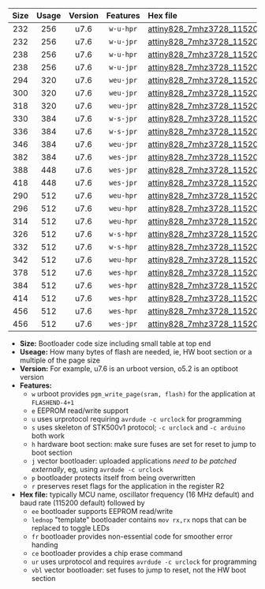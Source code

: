 |Size|Usage|Version|Features|Hex file|
|:-:|:-:|:-:|:-:|:--|
|232|256|u7.6|`w-u-hpr`|[attiny828_7mhz3728_115200bps_ur.hex](https://raw.githubusercontent.com/stefanrueger/urboot/main/attiny828_7mhz3728_115200bps_ur.hex)|
|232|256|u7.6|`w-u-jpr`|[attiny828_7mhz3728_115200bps_ur_vbl.hex](https://raw.githubusercontent.com/stefanrueger/urboot/main/attiny828_7mhz3728_115200bps_ur_vbl.hex)|
|238|256|u7.6|`w-u-hpr`|[attiny828_7mhz3728_115200bps_lednop_ur.hex](https://raw.githubusercontent.com/stefanrueger/urboot/main/attiny828_7mhz3728_115200bps_lednop_ur.hex)|
|238|256|u7.6|`w-u-jpr`|[attiny828_7mhz3728_115200bps_lednop_ur_vbl.hex](https://raw.githubusercontent.com/stefanrueger/urboot/main/attiny828_7mhz3728_115200bps_lednop_ur_vbl.hex)|
|294|320|u7.6|`weu-jpr`|[attiny828_7mhz3728_115200bps_ee_ur_vbl.hex](https://raw.githubusercontent.com/stefanrueger/urboot/main/attiny828_7mhz3728_115200bps_ee_ur_vbl.hex)|
|300|320|u7.6|`weu-jpr`|[attiny828_7mhz3728_115200bps_ee_lednop_ur_vbl.hex](https://raw.githubusercontent.com/stefanrueger/urboot/main/attiny828_7mhz3728_115200bps_ee_lednop_ur_vbl.hex)|
|318|320|u7.6|`weu-jpr`|[attiny828_7mhz3728_115200bps_ee_lednop_fr_ur_vbl.hex](https://raw.githubusercontent.com/stefanrueger/urboot/main/attiny828_7mhz3728_115200bps_ee_lednop_fr_ur_vbl.hex)|
|330|384|u7.6|`w-s-jpr`|[attiny828_7mhz3728_115200bps_vbl.hex](https://raw.githubusercontent.com/stefanrueger/urboot/main/attiny828_7mhz3728_115200bps_vbl.hex)|
|336|384|u7.6|`w-s-jpr`|[attiny828_7mhz3728_115200bps_lednop_vbl.hex](https://raw.githubusercontent.com/stefanrueger/urboot/main/attiny828_7mhz3728_115200bps_lednop_vbl.hex)|
|346|384|u7.6|`weu-jpr`|[attiny828_7mhz3728_115200bps_ee_lednop_fr_ce_ur_vbl.hex](https://raw.githubusercontent.com/stefanrueger/urboot/main/attiny828_7mhz3728_115200bps_ee_lednop_fr_ce_ur_vbl.hex)|
|382|384|u7.6|`wes-jpr`|[attiny828_7mhz3728_115200bps_ee_vbl.hex](https://raw.githubusercontent.com/stefanrueger/urboot/main/attiny828_7mhz3728_115200bps_ee_vbl.hex)|
|388|448|u7.6|`wes-jpr`|[attiny828_7mhz3728_115200bps_ee_lednop_vbl.hex](https://raw.githubusercontent.com/stefanrueger/urboot/main/attiny828_7mhz3728_115200bps_ee_lednop_vbl.hex)|
|418|448|u7.6|`wes-jpr`|[attiny828_7mhz3728_115200bps_ee_lednop_fr_vbl.hex](https://raw.githubusercontent.com/stefanrueger/urboot/main/attiny828_7mhz3728_115200bps_ee_lednop_fr_vbl.hex)|
|290|512|u7.6|`weu-hpr`|[attiny828_7mhz3728_115200bps_ee_ur.hex](https://raw.githubusercontent.com/stefanrueger/urboot/main/attiny828_7mhz3728_115200bps_ee_ur.hex)|
|296|512|u7.6|`weu-hpr`|[attiny828_7mhz3728_115200bps_ee_lednop_ur.hex](https://raw.githubusercontent.com/stefanrueger/urboot/main/attiny828_7mhz3728_115200bps_ee_lednop_ur.hex)|
|314|512|u7.6|`weu-hpr`|[attiny828_7mhz3728_115200bps_ee_lednop_fr_ur.hex](https://raw.githubusercontent.com/stefanrueger/urboot/main/attiny828_7mhz3728_115200bps_ee_lednop_fr_ur.hex)|
|326|512|u7.6|`w-s-hpr`|[attiny828_7mhz3728_115200bps.hex](https://raw.githubusercontent.com/stefanrueger/urboot/main/attiny828_7mhz3728_115200bps.hex)|
|332|512|u7.6|`w-s-hpr`|[attiny828_7mhz3728_115200bps_lednop.hex](https://raw.githubusercontent.com/stefanrueger/urboot/main/attiny828_7mhz3728_115200bps_lednop.hex)|
|342|512|u7.6|`weu-hpr`|[attiny828_7mhz3728_115200bps_ee_lednop_fr_ce_ur.hex](https://raw.githubusercontent.com/stefanrueger/urboot/main/attiny828_7mhz3728_115200bps_ee_lednop_fr_ce_ur.hex)|
|378|512|u7.6|`wes-hpr`|[attiny828_7mhz3728_115200bps_ee.hex](https://raw.githubusercontent.com/stefanrueger/urboot/main/attiny828_7mhz3728_115200bps_ee.hex)|
|384|512|u7.6|`wes-hpr`|[attiny828_7mhz3728_115200bps_ee_lednop.hex](https://raw.githubusercontent.com/stefanrueger/urboot/main/attiny828_7mhz3728_115200bps_ee_lednop.hex)|
|414|512|u7.6|`wes-hpr`|[attiny828_7mhz3728_115200bps_ee_lednop_fr.hex](https://raw.githubusercontent.com/stefanrueger/urboot/main/attiny828_7mhz3728_115200bps_ee_lednop_fr.hex)|
|456|512|u7.6|`wes-hpr`|[attiny828_7mhz3728_115200bps_ee_lednop_fr_ce.hex](https://raw.githubusercontent.com/stefanrueger/urboot/main/attiny828_7mhz3728_115200bps_ee_lednop_fr_ce.hex)|
|456|512|u7.6|`wes-jpr`|[attiny828_7mhz3728_115200bps_ee_lednop_fr_ce_vbl.hex](https://raw.githubusercontent.com/stefanrueger/urboot/main/attiny828_7mhz3728_115200bps_ee_lednop_fr_ce_vbl.hex)|

- **Size:** Bootloader code size including small table at top end
- **Useage:** How many bytes of flash are needed, ie, HW boot section or a multiple of the page size
- **Version:** For example, u7.6 is an urboot version, o5.2 is an optiboot version
- **Features:**
  + `w` urboot provides `pgm_write_page(sram, flash)` for the application at `FLASHEND-4+1`
  + `e` EEPROM read/write support
  + `u` uses urprotocol requiring `avrdude -c urclock` for programming
  + `s` uses skeleton of STK500v1 protocol; `-c urclock` and `-c arduino` both work
  + `h` hardware boot section: make sure fuses are set for reset to jump to boot section
  + `j` vector bootloader: uploaded applications *need to be patched externally*, eg, using `avrdude -c urclock`
  + `p` bootloader protects itself from being overwritten
  + `r` preserves reset flags for the application in the register R2
- **Hex file:** typically MCU name, oscillator frequency (16 MHz default) and baud rate (115200 default) followed by
  + `ee` bootloader supports EEPROM read/write
  + `lednop` "template" bootloader contains `mov rx,rx` nops that can be replaced to toggle LEDs
  + `fr` bootloader provides non-essential code for smoother error handing
  + `ce` bootloader provides a chip erase command
  + `ur` uses urprotocol and requires `avrdude -c urclock` for programming
  + `vbl` vector bootloader: set fuses to jump to reset, not the HW boot section
